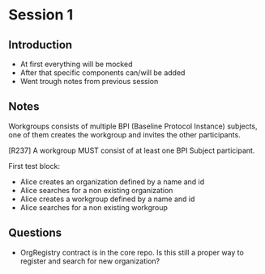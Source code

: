 # Session 1

## Introduction 
- At first everything will be mocked
- After that specific components can/will be added
- Went trough notes from previous session

## Notes

Workgroups consists of multiple BPI (Baseline Protocol Instance) subjects, one of them creates the workgroup and invites the other participants.

[R237] A workgroup MUST consist of at least one BPI Subject participant.

First test block:
- Alice creates an organization defined by a name and id
- Alice searches for a non existing organization
- Alice creates a workgroup defined by a name and id
- Alice searches for a non existing workgroup

## Questions

* OrgRegistry contract is in the core repo. Is this still a proper way to register and  search for new organization?